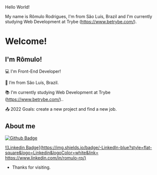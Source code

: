 Hello World!

My name is Rômulo Rodrigues, I'm from São Luís, Brazil and I'm currently studying Web Development at Trybe (https://www.betrybe.com/).

# Welcome!

 

## I'm Rômulo!



:computer: I'm Front-End Developer!

:house_with_garden: I’m from São Luís, Brazil.

:books: I'm currently studying Web Development at Trybe (https://www.betrybe.com/)..

:outbox_tray: 2022 Goals: create a new project and find a new job.

 

## About me

[![Github Badge](https://img.shields.io/badge/-Github-000?style=flat-square&logo=Github&logoColor=white&link=https://github.com/romulo-rp29)](https://github.com/romulo-rp29)

[![Linkedin Badge](https://img.shields.io/badge/-LinkedIn-blue?style=flat-square&logo=Linkedin&logoColor=white&link= https://www.linkedin.com/in/romulo-rp/)]( https://www.linkedin.com/in/romulo-rp/)

- Thanks for visiting.
